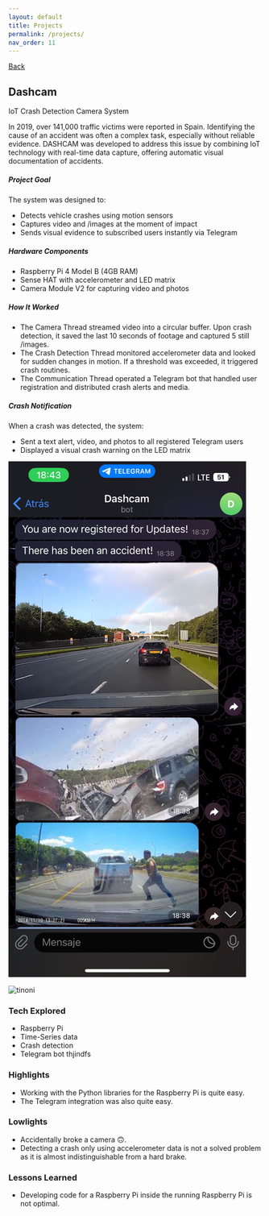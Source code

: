 ```yaml
---
layout: default
title: Projects
permalink: /projects/
nav_order: 11
---
```


[Back](/projects/)

## Dashcam

IoT Crash Detection Camera System

In 2019, over 141,000 traffic victims were reported in Spain. Identifying the cause of an accident was often a complex task, especially without reliable evidence. DASHCAM was developed to address this issue by combining IoT technology with real-time data capture, offering automatic visual documentation of accidents.

##### Project Goal

The system was designed to:

- Detects vehicle crashes using motion sensors
- Captures video and /images at the moment of impact
- Sends visual evidence to subscribed users instantly via Telegram

##### Hardware Components

- Raspberry Pi 4 Model B (4GB RAM)
- Sense HAT with accelerometer and LED matrix
- Camera Module V2 for capturing video and photos

##### How It Worked

- The Camera Thread streamed video into a circular buffer. Upon crash detection, it saved the last 10 seconds of footage and captured 5 still /images.
- The Crash Detection Thread monitored accelerometer data and looked for sudden changes in motion. If a threshold was exceeded, it triggered crash routines.
- The Communication Thread operated a Telegram bot that handled user registration and distributed crash alerts and media.

##### Crash Notification

When a crash was detected, the system:

- Sent a text alert, video, and photos to all registered Telegram users
- Displayed a visual crash warning on the LED matrix

![tinonininin](/images/projects/dashcam/tinoninoini.jpeg)

![tinoni](/images/projects/dashcam/tinoni.gif)

### Tech Explored

- Raspberry Pi
- Time-Series data
- Crash detection
- Telegram bot thjindfs

### Highlights

- Working with the Python libraries for the Raspberry Pi is quite easy.
- The Telegram integration was also quite easy.

### Lowlights

- Accidentally broke a camera 🙃.
- Detecting a crash only using accelerometer data is not a solved problem as it is almost indistinguishable from a hard brake.

### Lessons Learned

- Developing code for a Raspberry Pi inside the running Raspberry Pi is not optimal.
